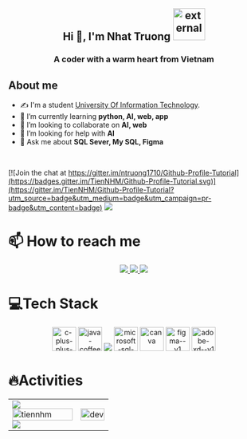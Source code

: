 

<h2 align="center">
  Hi 👋, I'm Nhat Truong
  <img width="64" height="64" src="https://img.icons8.com/external-icongeek26-flat-icongeek26/64/external-Vietnam-Flag-flags-icongeek26-flat-icongeek26.png" alt="external-Vietnam-Flag-flags-icongeek26-flat-icongeek26"/>
</h2>

<p align="center">
  <h3 align="center">A coder with a warm heart from Vietnam </h3>
</p>

## About me

- ✍ I'm a student  [University Of Information Technology](https://www.uit.edu.vn/).
- 🌱 I’m currently learning **python, AI, web, app**
- 👯 I’m looking to collaborate on **AI, web**
- 🤔 I’m looking for help with **AI**
- 💬 Ask me about **SQL Sever, My SQL, Figma**
<br />

[![Join the chat at https://gitter.im/ntruong1710/Github-Profile-Tutorial](https://badges.gitter.im/TienNHM/Github-Profile-Tutorial.svg)](https://gitter.im/TienNHM/Github-Profile-Tutorial?utm_source=badge&utm_medium=badge&utm_campaign=pr-badge&utm_content=badge)
![](https://komarev.com/ghpvc/?username=ntruong1710&style=flat-square)

# 📫 How to reach me

<p align="center">
  <a href="https://www.facebook.com/nhattruong.tran.501598" alt="Facebook">
    <img src="https://img.icons8.com/fluent/48/000000/facebook-new.png" target="_blank" />
  </a> 
  <a href="https://github.com/ntruong1710" alt="Github">
    <img src="https://img.icons8.com/fluent/48/000000/github.png"/>
  </a>
  <a href="ntruong0961@gmail.com" alt="Email">
    <img src="https://img.icons8.com/fluent/48/000000/mailing.png"/>
  </a>
</p>

# 💻Tech Stack
<p align="center">
  <img width="48" height="48" src="https://img.icons8.com/color/48/c-plus-plus-logo.png" alt="c-plus-plus-logo"/>
  <img width="48" height="48" src="https://img.icons8.com/color/48/java-coffee-cup-logo--v1.png" alt="java-coffee-cup-logo--v1"/>
  <img src="https://img.icons8.com/color/48/000000/mysql-logo.png"/>
  <img width="48" height="48" src="https://img.icons8.com/color/48/microsoft-sql-server.png" alt="microsoft-sql-server"/>
  <img width="48" height="48" src="https://img.icons8.com/fluency/48/canva.png" alt="canva"/>
  <img width="48" height="48" src="https://img.icons8.com/color/48/figma--v1.png" alt="figma--v1"/>
  <img width="48" height="48" src="https://img.icons8.com/color/48/adobe-xd--v1.png" alt="adobe-xd--v1"/>
</p>

#  🔥Activities

<table style="width:100%;">
  <tr>
    <td>
      <img src="https://github-readme-stats.vercel.app/api/top-langs/?username=ntruong1710&layout=compact&theme=dark"/>
      <img src="https://github-readme-stats.vercel.app/api?username=ntruong1710&bg_color=FFFFFF00&text_color=179fa3&show_icons=true&count_private=true&include_all_commits=true&custom_title=Trần%20Nhật%20Trường's%20Github%20Stats" alt="tiennhm" width="100%"/>
      <img src="http://github-profile-summary-cards.vercel.app/api/cards/profile-details?username=ntruong1710&theme=algolia"/>
    </td>
    <td>
      <p align="center"> 
        <img src="https://cdn.dribbble.com/users/1059583/screenshots/4171367/coding-freak.gif" alt="dev" width="100%"/>
      </p>
    </td>
  </tr>
</table>

